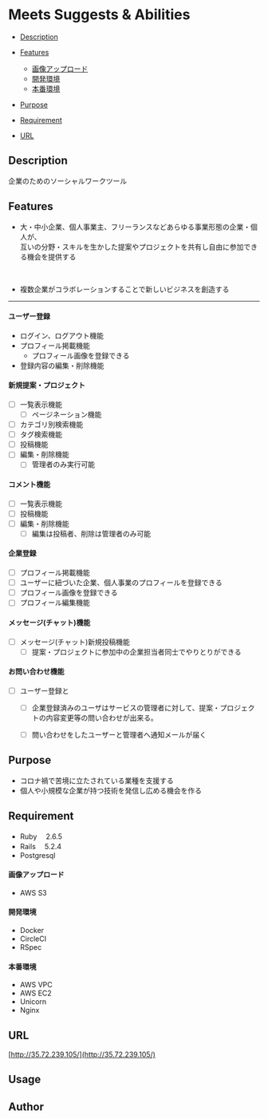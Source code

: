 # Meets Suggests & Abilities
- [Description](#description)<br>
- [Features](#features)<br>

  - [画像アップロード](#画像アップロード)<br>
  - [開発環境](#開発環境)<br>
  - [本番環境](#本番環境)<br>

- [Purpose](#purpose)<br>
- [Requirement](#requirement)<br>
- [URL](#url)<br>


## Description
企業のためのソーシャルワークツール

## Features
- 大・中小企業、個人事業主、フリーランスなどあらゆる事業形態の企業・個人が、<br>
互いの分野・スキルを生かした提案やプロジェクトを共有し自由に参加できる機会を提供する
<br>

- 複数企業がコラボレーションすることで新しいビジネスを創造する

---
#### ユーザー登録
- ログイン、ログアウト機能
- プロフィール掲載機能 
  - プロフィール画像を登録できる
- 登録内容の編集・削除機能

#### 新規提案・プロジェクト
- [ ] 一覧表示機能
  - [ ] ページネーション機能
- [ ] カテゴリ別検索機能
- [ ] タグ検索機能
- [ ] 投稿機能
- [ ] 編集・削除機能
  - [ ] 管理者のみ実行可能

#### コメント機能
- [ ] 一覧表示機能
- [ ] 投稿機能
- [ ] 編集・削除機能
  - [ ] 編集は投稿者、削除は管理者のみ可能

#### 企業登録
- [ ] プロフィール掲載機能 
 - [ ] ユーザーに紐づいた企業、個人事業のプロフィールを登録できる
 - [ ] プロフィール画像を登録できる
- [ ] プロフィール編集機能

#### メッセージ(チャット)機能
- [ ] メッセージ(チャット)新規投稿機能
  - [ ] 提案・プロジェクトに参加中の企業担当者同士でやりとりができる

#### お問い合わせ機能
- [ ] ユーザー登録と
  -[ ] 企業登録済みのユーザはサービスの管理者に対して、提案・プロジェクトの内容変更等の問い合わせが出来る。
  -[ ] 問い合わせをしたユーザーと管理者へ通知メールが届く


## Purpose
- コロナ禍で苦境に立たされている業種を支援する
- 個人や小規模な企業が持つ技術を発信し広める機会を作る	



## Requirement
- Ruby 　2.6.5 <br>
- Rails 　5.2.4<br>
- Postgresql<br>
#### 画像アップロード<br>
- AWS S3<br>
#### 開発環境<br>
- Docker<br>
- CircleCI<br>
- RSpec<br>
#### 本番環境<br>
- AWS VPC<br>
- AWS EC2<br>
- Unicorn<br>
- Nginx<br>


## URL
[http://35.72.239.105/](http://35.72.239.105/)
## Usage


## Author
